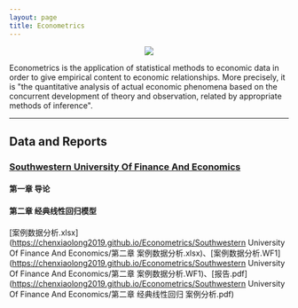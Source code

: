 ```yaml
---
layout: page
title: Econometrics
---
```

<center>
  <img src="http://r.photo.store.qq.com/psc?/V12WOFE639eAn5/pmcguXlAuyOUC.UoL4WIYlH7gIM2szaU7mrFbV8tSkVbjOj3HqLgKQpsOjqYe*xrxvGFByV*SkYaZTtJp07y.oC2mJfwuSKR0WXpjzKNwtY!/r" style="zoom:100%"> 
</center>

Econometrics is the application of statistical methods to economic data in order to give empirical content to economic relationships. More precisely, it is "the quantitative analysis of actual economic phenomena based on the concurrent development of theory and observation, related by appropriate methods of inference".

---
## Data and Reports
### [Southwestern University Of Finance And Economics](https://www.icourse163.org/course/SWUFE-1206450820)
#### 第一章 导论
#### 第二章 经典线性回归模型
[案例数据分析.xlsx](https://chenxiaolong2019.github.io/Econometrics/Southwestern University Of Finance And Economics/第二章 案例数据分析.xlsx)、[案例数据分析.WF1](https://chenxiaolong2019.github.io/Econometrics/Southwestern University Of Finance And Economics/第二章 案例数据分析.WF1)、[报告.pdf](https://chenxiaolong2019.github.io/Econometrics/Southwestern University Of Finance And Economics/第二章 经典线性回归 案例分析.pdf)






